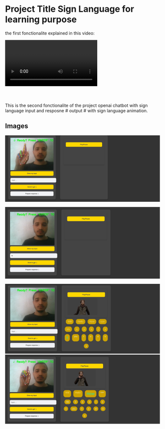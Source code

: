 # Project Title Sign Language for learning purpose
the first fonctionalite explained in this video:

![Example Video](first_fonc.mp4)
<br><br><br><br>
This is the second fonctionalite of the project openai chatbot with sign language input and resposne # output # with sign language animation.

## Images

![Example Image](Img/Screenshot_25-7-2024_14410_localhost.jpeg)

![Example Image](Img/Screenshot_25-7-2024_14424_localhost.jpeg)  

![Example Image](Img/Screenshot_25-7-2024_144234_localhost.jpeg)
![Example Image](Img/Screenshot_25-7-2024_144340_localhost.jpeg)



